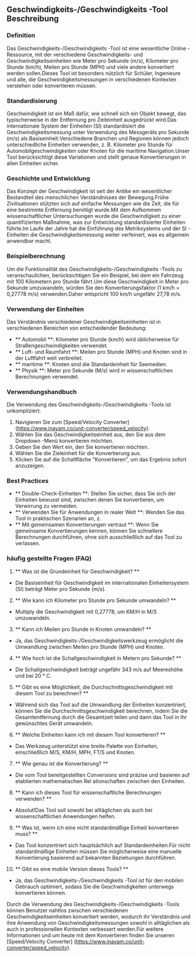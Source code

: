 ## Geschwindigkeits-/Geschwindigkeits -Tool Beschreibung

### Definition
Das Geschwindigkeits-/Geschwindigkeits -Tool ist eine wesentliche Online -Ressource, mit der verschiedene Geschwindigkeits- und Geschwindigkeitseinheiten wie Meter pro Sekunde (m/s), Kilometer pro Stunde (km/h), Meilen pro Stunde (MPH) und viele andere konvertiert werden sollen.Dieses Tool ist besonders nützlich für Schüler, Ingenieure und alle, die Geschwindigkeitsmessungen in verschiedenen Kontexten verstehen oder konvertieren müssen.

### Standardisierung
Geschwindigkeit ist ein Maß dafür, wie schnell sich ein Objekt bewegt, das typischerweise in der Entfernung pro Zeiteinheit ausgedrückt wird.Das internationale System der Einheiten (SI) standardisiert die Geschwindigkeitsmessung unter Verwendung des Messgeräts pro Sekunde (m/s) als Basiseinheit.Verschiedene Branchen und Regionen können jedoch unterschiedliche Einheiten verwenden, z. B. Kilometer pro Stunde für Automobilgeschwindigkeiten oder Knoten für die maritime Navigation.Unser Tool berücksichtigt diese Variationen und stellt genaue Konvertierungen in allen Einheiten sicher.

### Geschichte und Entwicklung
Das Konzept der Geschwindigkeit ist seit der Antike ein wesentlicher Bestandteil des menschlichen Verständnisses der Bewegung.Frühe Zivilisationen stützten sich auf einfache Messungen wie die Zeit, die für eine bestimmte Entfernung benötigt wurde.Mit dem Aufkommen wissenschaftlicher Untersuchungen wurde die Geschwindigkeit zu einer quantifizierten Maßnahme, was zur Entwicklung standardisierter Einheiten führte.Im Laufe der Jahre hat die Einführung des Metriksystems und der SI -Einheiten die Geschwindigkeitsmessung weiter verfeinert, was es allgemein anwendbar macht.

### Beispielberechnung
Um die Funktionalität des Geschwindigkeits-/Geschwindigkeits -Tools zu veranschaulichen, berücksichtigen Sie ein Beispiel, bei dem ein Fahrzeug mit 100 Kilometern pro Stunde fährt.Um diese Geschwindigkeit in Meter pro Sekunde umzuwandeln, würden Sie den Konvertierungsfaktor (1 km/h = 0,27778 m/s) verwenden.Daher entspricht 100 km/h ungefähr 27,78 m/s.

### Verwendung der Einheiten
Das Verständnis verschiedener Geschwindigkeitseinheiten ist in verschiedenen Bereichen von entscheidender Bedeutung:
- ** Automobil **: Kilometer pro Stunde (km/h) wird üblicherweise für Straßengeschwindigkeiten verwendet.
- ** Luft- und Raumfahrt **: Meilen pro Stunde (MPH) und Knoten sind in der Luftfahrt weit verbreitet.
- ** maritime **: Knoten sind die Standardeinheit für Seemedien.
- ** Physik **: Meter pro Sekunde (M/s) wird in wissenschaftlichen Berechnungen verwendet.

### Verwendungshandbuch
Die Verwendung des Geschwindigkeits-/Geschwindigkeits -Tools ist unkompliziert:
1. Navigieren Sie zum [Speed/Velocity Converter] (https://www.inayam.co/unit-converter/speed_velocity).
2. Wählen Sie das Geschwindigkeitseinheit aus, den Sie aus dem Dropdown -Menü konvertieren möchten.
3. Geben Sie den Wert ein, den Sie konvertieren möchten.
4. Wählen Sie die Zieleinheit für die Konvertierung aus.
5. Klicken Sie auf die Schaltfläche "Konvertieren", um das Ergebnis sofort anzuzeigen.

### Best Practices
- ** Double-Check-Einheiten **: Stellen Sie sicher, dass Sie sich der Einheiten bewusst sind, zwischen denen Sie konvertieren, um Verwirrung zu vermeiden.
- ** Verwenden Sie für Anwendungen in realer Welt **: Wenden Sie das Tool in praktischen Szenarien an, z.
- ** Mit gemeinsamen Konvertierungen vertraut **: Wenn Sie gemeinsame Konvertierungen kennen, können Sie schnellere Berechnungen durchführen, ohne sich ausschließlich auf das Tool zu verlassen.

### häufig gestellte Fragen (FAQ)

1. ** Was ist die Grundeinheit für Geschwindigkeit? **
- Die Basiseinheit für Geschwindigkeit im internationalen Einheitensystem (SI) beträgt Meter pro Sekunde (m/s).

2. ** Wie kann ich Kilometer pro Stunde pro Sekunde umwandeln? **
- Multiply die Geschwindigkeit mit 0,27778, um KM/H in M/S umzuwandeln.

3. ** Kann ich Meilen pro Stunde in Knoten umwandeln? **
- Ja, das Geschwindigkeits-/Geschwindigkeitswerkzeug ermöglicht die Umwandlung zwischen Meilen pro Stunde (MPH) und Knoten.

4. ** Wie hoch ist die Schallgeschwindigkeit in Metern pro Sekunde? **
- Die Schallgeschwindigkeit beträgt ungefähr 343 m/s auf Meereshöhe und bei 20 ° C.

5. ** Gibt es eine Möglichkeit, die Durchschnittsgeschwindigkeit mit diesem Tool zu berechnen? **
- Während sich das Tool auf die Umwandlung der Einheiten konzentriert, können Sie die Durchschnittsgeschwindigkeit berechnen, indem Sie die Gesamtentfernung durch die Gesamtzeit teilen und dann das Tool in Ihr gewünschtes Gerät umwandeln.

6. ** Welche Einheiten kann ich mit diesem Tool konvertieren? **
- Das Werkzeug unterstützt eine breite Palette von Einheiten, einschließlich M/S, KM/H, MPH, FT/S und Knoten.

7. ** Wie genau ist die Konvertierung? **
- Die vom Tool bereitgestellten Conversions sind präzise und basieren auf etablierten mathematischen Rel ationschaften zwischen den Einheiten.

8. ** Kann ich dieses Tool für wissenschaftliche Berechnungen verwenden? **
- Absolut!Das Tool soll sowohl bei alltäglichen als auch bei wissenschaftlichen Anwendungen helfen.

9. ** Was ist, wenn ich eine nicht standardmäßige Einheit konvertieren muss? **
- Das Tool konzentriert sich hauptsächlich auf Standardeinheiten.Für nicht standardmäßige Einheiten müssen Sie möglicherweise eine manuelle Konvertierung basierend auf bekannten Beziehungen durchführen.

10. ** Gibt es eine mobile Version dieses Tools? **
- Ja, das Geschwindigkeits-/Geschwindigkeits -Tool ist für den mobilen Gebrauch optimiert, sodass Sie die Geschwindigkeiten unterwegs konvertieren können.

Durch die Verwendung des Geschwindigkeits-/Geschwindigkeits -Tools können Benutzer nahtlos zwischen verschiedenen Geschwindigkeitseinheiten konvertiert werden, wodurch ihr Verständnis und ihre Anwendung von Geschwindigkeitsmessungen sowohl in alltäglichen als auch in professionellen Kontexten verbessert werden.Für weitere Informationen und um heute mit dem Konvertieren finden Sie unseren [Speed/Velocity Converter] (https://www.inayam.co/unit-converter/speed_velocity).
